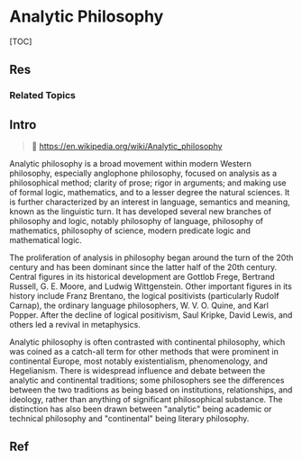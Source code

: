 # Analytic Philosophy

[TOC]



## Res
### Related Topics



## Intro
> 🔗 https://en.wikipedia.org/wiki/Analytic_philosophy

Analytic philosophy is a broad movement within modern Western philosophy, especially anglophone philosophy, focused on analysis as a philosophical method; clarity of prose; rigor in arguments; and making use of formal logic, mathematics, and to a lesser degree the natural sciences. It is further characterized by an interest in language, semantics and meaning, known as the linguistic turn. It has developed several new branches of philosophy and logic, notably philosophy of language, philosophy of mathematics, philosophy of science, modern predicate logic and mathematical logic.

The proliferation of analysis in philosophy began around the turn of the 20th century and has been dominant since the latter half of the 20th century. Central figures in its historical development are Gottlob Frege, Bertrand Russell, G. E. Moore, and Ludwig Wittgenstein. Other important figures in its history include Franz Brentano, the logical positivists (particularly Rudolf Carnap), the ordinary language philosophers, W. V. O. Quine, and Karl Popper. After the decline of logical positivism, Saul Kripke, David Lewis, and others led a revival in metaphysics.

Analytic philosophy is often contrasted with continental philosophy, which was coined as a catch-all term for other methods that were prominent in continental Europe, most notably existentialism, phenomenology, and Hegelianism. There is widespread influence and debate between the analytic and continental traditions; some philosophers see the differences between the two traditions as being based on institutions, relationships, and ideology, rather than anything of significant philosophical substance. The distinction has also been drawn between "analytic" being academic or technical philosophy and "continental" being literary philosophy.



## Ref
